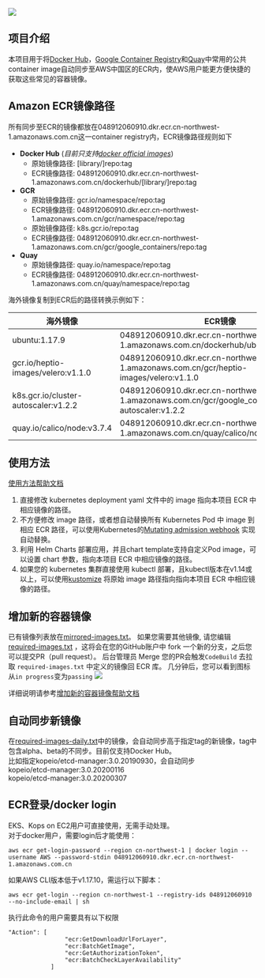 ![](https://codebuild.ap-northeast-1.amazonaws.com/badges?uuid=eyJlbmNyeXB0ZWREYXRhIjoicjlSNndlSGg4ZkJPQXF0Z1hIQnJIaFZES2VvN2tmUllKTjNEemJGeDVKZU5UUUt5eWdWT0Jrd0NZc2xweHROZFV1dEdXNmJLOVZmUGF1Tnl3ZmRSd1ZBPSIsIml2UGFyYW1ldGVyU3BlYyI6Ik5rNkxrdTZnR21GLzl4YzkiLCJtYXRlcmlhbFNldFNlcmlhbCI6MX0%3D&branch=master)


## 项目介绍
本项目用于将[Docker Hub](https://hub.docker.com/)，[Google Container Registry](https://console.cloud.google.com/gcr/images/google-containers/GLOBAL?pli=1)和[Quay](https://quay.io/search)中常用的公共container image自动同步至AWS中国区的ECR内，使AWS用户能更方便快捷的获取这些常见的容器镜像。

## Amazon ECR镜像路径
所有同步至ECR的镜像都放在048912060910.dkr.ecr.cn-northwest-1.amazonaws.com.cn这一container registry内，ECR镜像路径规则如下
* **Docker Hub** (*目前只支持[docker official images](https://github.com/docker-library/official-images)*)
    * 原始镜像路径: [library/]repo:tag
    * ECR镜像路径: 048912060910.dkr.ecr.cn-northwest-1.amazonaws.com.cn/dockerhub/[library/]repo:tag
* **GCR**
    * 原始镜像路径: gcr.io/namespace/repo:tag
    * ECR镜像路径: 048912060910.dkr.ecr.cn-northwest-1.amazonaws.com.cn/gcr/namespace/repo:tag
    * 原始镜像路径: k8s.gcr.io/repo:tag
    * ECR镜像路径: 048912060910.dkr.ecr.cn-northwest-1.amazonaws.com.cn/gcr/google_containers/repo:tag
* **Quay**
    * 原始镜像路径: quay.io/namespace/repo:tag
    * ECR镜像路径: 048912060910.dkr.ecr.cn-northwest-1.amazonaws.com.cn/quay/namespace/repo:tag 

海外镜像复制到ECR后的路径转换示例如下：

| 海外镜像         | ECR镜像  |
|------------    |---------|
| ubuntu:1.17.9  | 048912060910.dkr.ecr.cn-northwest-1.amazonaws.com.cn/dockerhub/ubuntu:1.17.9 |
| gcr.io/heptio-images/velero:v1.1.0 | 048912060910.dkr.ecr.cn-northwest-1.amazonaws.com.cn/gcr/heptio-images/velero:v1.1.0 |
| k8s.gcr.io/cluster-autoscaler:v1.2.2 | 048912060910.dkr.ecr.cn-northwest-1.amazonaws.com.cn/gcr/google_containers/cluster-autoscaler:v1.2.2 |
| quay.io/calico/node:v3.7.4 | 048912060910.dkr.ecr.cn-northwest-1.amazonaws.com.cn/quay/calico/node:v3.7.4 |

## 使用方法
[使用方法帮助文档](docs/container-mirror-usage-guide.md)

1. 直接修改 kubernetes deployment yaml 文件中的 image 指向本项目 ECR 中相应镜像的路径。
2. 不方便修改 image 路径，或者想自动替换所有 Kubernetes Pod 中 image 到相应 ECR 路径，可以使用Kubernetes的[Mutating admission webhook](webhook/README.md) 实现自动替换。
3. 利用 Helm Charts 部署应用，并且chart template支持自定义Pod image，可以设置 chart 参数，指向本项目 ECR 中相应镜像的路径。
4. 如果您的 kubernetes 集群直接使用 kubectl 部署，且kubectl版本在v1.14或以上，可以使用[kustomize](kustomize/README.md) 将原始 image 路径指向指向本项目 ECR 中相应镜像的路径。

## 增加新的容器镜像
已有镜像列表放在[mirrored-images.txt](./mirror/mirrored-images.txt)。 
如果您需要其他镜像, 请您编辑 [required-images.txt](./mirror/required-images.txt) ，这将会在您的GitHub账户中 fork 一个新的分支，之后您可以提交PR（pull request）。 
后台管理员 Merge 您的PR会触发`CodeBuild` 去拉取 `required-images.txt` 中定义的镜像回 ECR 库。 几分钟后，您可以看到图标从`in progress`变为`passing`
![](https://codebuild.ap-northeast-1.amazonaws.com/badges?uuid=eyJlbmNyeXB0ZWREYXRhIjoicjlSNndlSGg4ZkJPQXF0Z1hIQnJIaFZES2VvN2tmUllKTjNEemJGeDVKZU5UUUt5eWdWT0Jrd0NZc2xweHROZFV1dEdXNmJLOVZmUGF1Tnl3ZmRSd1ZBPSIsIml2UGFyYW1ldGVyU3BlYyI6Ik5rNkxrdTZnR21GLzl4YzkiLCJtYXRlcmlhbFNldFNlcmlhbCI6MX0%3D&branch=master)

详细说明请参考[增加新的容器镜像帮助文档](docs/how-to-request-new-container-image.md)

## 自动同步新镜像
在[required-images-daily.txt](./mirror/required-images-daily.txt)中的镜像，会自动同步高于指定tag的新镜像，tag中包含alpha、beta的不同步。目前仅支持Docker Hub。  
比如指定kopeio/etcd-manager:3.0.20190930，会自动同步  
kopeio/etcd-manager:3.0.20200116  
kopeio/etcd-manager:3.0.20200307  

## ECR登录/docker login
EKS、Kops on EC2用户可直接使用，无需手动处理。  
对于docker用户，需要login后才能使用：
```
aws ecr get-login-password --region cn-northwest-1 | docker login --username AWS --password-stdin 048912060910.dkr.ecr.cn-northwest-1.amazonaws.com.cn
```
如果AWS CLI版本低于v1.17.10，需运行以下脚本：
```
aws ecr get-login --region cn-northwest-1 --registry-ids 048912060910 --no-include-email | sh
```
执行此命令的用户需要具有以下权限
```
"Action": [
                "ecr:GetDownloadUrlForLayer",
                "ecr:BatchGetImage",
                "ecr:GetAuthorizationToken",
                "ecr:BatchCheckLayerAvailability"
            ]
```
